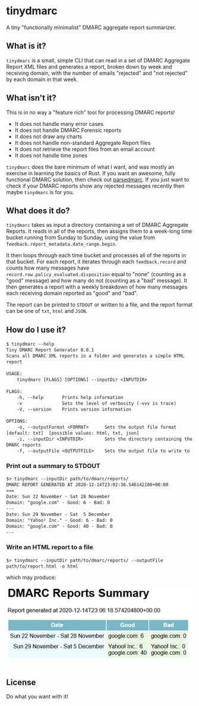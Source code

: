 # tinydmarc
A tiny "functionally minimalist" DMARC aggregate report summarizer.

## What is it?

`tinydmarc` is a small, simple CLI that can read in a set of DMARC Aggregate Report XML files and generates a report, broken down by week and receiving domain, with the number
of emails "rejected" and "not rejected" by each domain in that week.

## What isn't it?

This is in no way a "feature rich" tool for processing DMARC reports!

- It does not handle many error cases
- It does not handle DMARC Forensic reports
- It does not draw any charts
- It does not handle non-standard Aggregate Report files
- It does not retrieve the report files from an email account
- It does not handle time zones

`tinydmarc` does the bare minimum of what I want, and was mostly an exercise in learning the basics of Rust.  If you want an awesome, fully functional DMARC solution, then
check out [parsedmarc](https://domainaware.github.io/parsedmarc/#).  If you just want to check if your DMARC reports show any rejected messages recently then maybe `tinydmarc`
is for you.

## What does it do?

`tinydmarc` takes as input a directory containing a set of DMARC Aggregate Reports.  It reads in all of the reports, then assigns them to a week-long time bucket running from
Sunday to Sunday, using the value from `feedback.report_metadata.date_range.begin`.

It then loops through each time bucket and processes all of the reports in that bucket.  For each report, it iterates through each `feedback.record` and counts how many messages
have `record.row.policy_evaluated.disposition` equal to "none" (counting as a "good" message) and how many do not (counting as a "bad" message).  It then generates a report with
a weekly breakdown of how many messages each receiving domain reported as "good" and "bad".

The report can be printed to `STDOUT` or written to a file, and the report format can be one of `txt`, `html` and `JSON`.

## How do I use it?

```
$ tinydmarc --help
Tiny DMARC Report Generator 0.0.1
Scans all DMARC XML reports in a folder and generates a simple HTML report

USAGE:
    tinydmarc [FLAGS] [OPTIONS] --inputDir <INPUTDIR>

FLAGS:
    -h, --help       Prints help information
    -v               Sets the level of verbosity (-vvv is trace)
    -V, --version    Prints version information

OPTIONS:
    -o, --outputFormat <FORMAT>      Sets the output file format [default: txt]  [possible values: html, txt, json]
    -i, --inputDir <INPUTDIR>        Sets the directory containing the DMARC reports
    -f, --outputFile <OUTPUTFILE>    Sets the output file to write to
```

### Print out a summary to STDOUT

```
$> tinydmarc --inputDir path/to/dmarc/reports/
DMARC REPORT GENERATED AT 2020-12-14T23:02:36.546142100+00:00
===
Date: Sun 22 November - Sat 28 November
Domain: "google.com" - Good: 6 - Bad: 0
---
Date: Sun 29 November - Sat  5 December
Domain: "Yahoo! Inc." - Good: 6 - Bad: 0
Domain: "google.com" - Good: 40 - Bad: 0
---
```

### Write an HTML report to a file

```
$> tinydmarc --inputDir path/to/dmarc/reports/ --outputFile path/to/report.html -o html
```

which may produce:

![html report of email success](./html-report.png)

## License

Do what you want with it!
